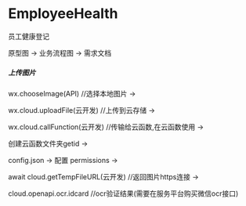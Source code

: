 # EmployeeHealth
员工健康登记

原型图 -> 业务流程图 -> 需求文档



##### 上传图片

wx.chooseImage(API) //选择本地图片 ->

wx.cloud.uploadFile(云开发) //上传到云存储 ->

wx.cloud.callFunction(云开发) //传输给云函数,在云函数使用 ->

创建云函数文件夹getid ->

config.json -> 配置 permissions  ->

await cloud.getTempFileURL(云开发) //返回图片https连接 ->

cloud.openapi.ocr.idcard //ocr验证结果(需要在服务平台购买微信ocr接口)



